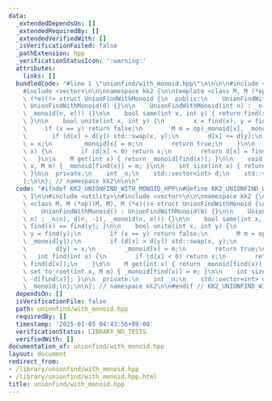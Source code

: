```yaml
---
data:
  _extendedDependsOn: []
  _extendedRequiredBy: []
  _extendedVerifiedWith: []
  _isVerificationFailed: false
  _pathExtension: hpp
  _verificationStatusIcon: ':warning:'
  attributes:
    links: []
  bundledCode: "#line 1 \"unionfind/with_monoid.hpp\"\n\n\n\n#include <utility>\n\
    #include <vector>\n\n\nnamespace kk2 {\n\ntemplate <class M, M (*op)(M, M), M\
    \ (*e)()> struct UnionFindWithMonoid {\n  public:\n    UnionFindWithMonoid() :\
    \ UnionFindWithMonoid(0) {}\n\n    UnionFindWithMonoid(int n) : _n(n), d(n, -1),\
    \ _monoid(n, e()) {}\n\n    bool same(int x, int y) { return find(x) == find(y);\
    \ }\n\n    bool unite(int x, int y) {\n        x = find(x), y = find(y);\n   \
    \     if (x == y) return false;\n        M m = op(_monoid[x], _monoid[y]);\n \
    \       if (d[x] > d[y]) std::swap(x, y);\n        d[x] += d[y];\n        d[y]\
    \ = x;\n        _monoid[x] = m;\n        return true;\n    }\n\n    int find(int\
    \ x) {\n        if (d[x] < 0) return x;\n        return d[x] = find(d[x]);\n \
    \   }\n\n    M get(int x) { return _monoid[find(x)]; }\n\n    void set_to_root(int\
    \ x, M m) { _monoid[find(x)] = m; }\n\n    int size(int x) { return -d[find(x)];\
    \ }\n\n  private:\n    int _n;\n    std::vector<int> d;\n    std::vector<M> _monoid;\n\
    };\n\n}; // namespace kk2\n\n\n"
  code: "#ifndef KK2_UNIONFIND_WITH_MONOID_HPP\n#define KK2_UNIONFIND_WITH_MONOID_HPP\
    \ 1\n\n#include <utility>\n#include <vector>\n\n\nnamespace kk2 {\n\ntemplate\
    \ <class M, M (*op)(M, M), M (*e)()> struct UnionFindWithMonoid {\n  public:\n\
    \    UnionFindWithMonoid() : UnionFindWithMonoid(0) {}\n\n    UnionFindWithMonoid(int\
    \ n) : _n(n), d(n, -1), _monoid(n, e()) {}\n\n    bool same(int x, int y) { return\
    \ find(x) == find(y); }\n\n    bool unite(int x, int y) {\n        x = find(x),\
    \ y = find(y);\n        if (x == y) return false;\n        M m = op(_monoid[x],\
    \ _monoid[y]);\n        if (d[x] > d[y]) std::swap(x, y);\n        d[x] += d[y];\n\
    \        d[y] = x;\n        _monoid[x] = m;\n        return true;\n    }\n\n \
    \   int find(int x) {\n        if (d[x] < 0) return x;\n        return d[x] =\
    \ find(d[x]);\n    }\n\n    M get(int x) { return _monoid[find(x)]; }\n\n    void\
    \ set_to_root(int x, M m) { _monoid[find(x)] = m; }\n\n    int size(int x) { return\
    \ -d[find(x)]; }\n\n  private:\n    int _n;\n    std::vector<int> d;\n    std::vector<M>\
    \ _monoid;\n};\n\n}; // namespace kk2\n\n#endif // KK2_UNIONFIND_WITH_MONOID_HPP"
  dependsOn: []
  isVerificationFile: false
  path: unionfind/with_monoid.hpp
  requiredBy: []
  timestamp: '2025-01-05 04:43:56+09:00'
  verificationStatus: LIBRARY_NO_TESTS
  verifiedWith: []
documentation_of: unionfind/with_monoid.hpp
layout: document
redirect_from:
- /library/unionfind/with_monoid.hpp
- /library/unionfind/with_monoid.hpp.html
title: unionfind/with_monoid.hpp
---
```

